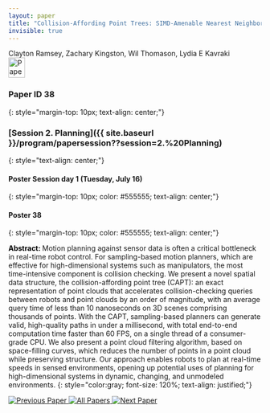 ```yaml
---
layout: paper
title: "Collision-Affording Point Trees: SIMD-Amenable Nearest Neighbors for Fast Motion Planning with Pointclouds"
invisible: true
---
```

<div class="paper-authors">
<div class="paper-author-box">
    <div class="paper-author-name">Clayton Ramsey, Zachary Kingston, Wil Thomason, Lydia E Kavraki</div>
    <div class="paper-author-uni"></div>
</div>

</div><div class="paper-pdf">
<div> <a href="http://www.roboticsproceedings.org/rss19/p38.pdf"><img src="{{ site.baseurl }}/images/paper_link.png" alt="Paper Website" width = "33"  height = "40"/></a> </div>
</div>

### Paper ID 38
{: style="margin-top: 10px; text-align: center;"}

### [Session 2. Planning]({{ site.baseurl }}/program/papersession??session=2.%20Planning)
{: style="text-align: center;"}

#### Poster Session day 1 (Tuesday, July 16)
{: style="margin-top: 10px; color: #555555; text-align: center;"}

#### Poster 38
{: style="margin-top: 10px; color: #555555; text-align: center;"}

<b style="color: black;">Abstract: </b>Motion planning against sensor data is often a critical bottleneck in real-time robot control. For sampling-based motion planners, which are effective for high-dimensional systems such as manipulators, the most time-intensive component is collision checking. We present a novel spatial data structure, the collision-affording point tree (CAPT): an exact representation of point clouds that accelerates collision-checking queries between robots and point clouds by an order of magnitude, with an average query time of less than 10 nanoseconds on 3D scenes comprising thousands of points. With the CAPT, sampling-based planners can generate valid, high-quality paths in under a millisecond, with total end-to-end computation time faster than 60 FPS, on a single thread of a consumer-grade CPU. We also present a point cloud filtering algorithm, based on space-filling curves, which reduces the number of points in a point cloud while preserving structure. Our approach enables robots to plan at real-time speeds in sensed environments, opening up potential uses of planning for high-dimensional systems in dynamic, changing, and unmodeled environments.
{: style="color:gray; font-size: 120%; text-align: justified;"}


<div class="paper-menu">
<a href="{{ site.baseurl }}/program/papers/037/"> <img src="{{ site.baseurl }}/images/previous_paper_icon.png" alt="Previous Paper" title="Previous Paper"/> </a>
<a href="{{ site.baseurl }}/program/papers"><img src="{{ site.baseurl }}/images/overview_icon.png" alt="All Papers" title="All Papers"/> </a>
<a href="{{ site.baseurl }}/program/papers/039/"> <img src="{{ site.baseurl }}/images/next_paper_icon.png" alt="Next Paper" title="Next Paper"/> </a>

</div>

